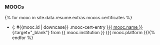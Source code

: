### MOOCs
{% for mooc in site.data.resume.extras.moocs.certificates %}
* {: #{{mooc.id | downcase}} .mooc-cert-entry }[{{ mooc.name }}]({{mooc.certurl}}){:target="_blank"} from {{ mooc.institution }} ({{ mooc.platform }}){% endfor %}